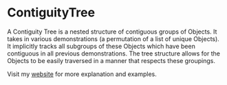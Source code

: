 ContiguityTree
==============

A Contiguity Tree is a nested structure of contiguous groups of Objects. It takes in various demonstrations (a permutation of a list of unique Objects). It implicitly tracks all subgroups of these Objects which have been contiguous in all previous demonstrations. The tree structure allows for the Objects to be easily traversed in a manner that respects these groupings.

Visit my [website](http://www.lrossignacmilon.com/projects/ContiguityTree/main.php) for more explanation and examples.
